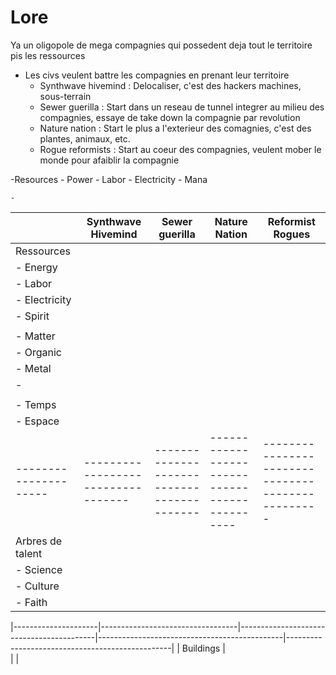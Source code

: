 # Lore

Ya un oligopole de mega compagnies qui possedent deja tout le territoire pis les ressources
  - Les civs veulent battre les compagnies en prenant leur territoire
    - Synthwave hivemind : Delocaliser, c'est des hackers machines, sous-terrain
    - Sewer guerilla : Start dans un reseau de tunnel integrer au milieu des compagnies, essaye de take down la compagnie par revolution
    - Nature nation : Start le plus a l'exterieur des comagnies, c'est des plantes, animaux, etc.
    - Rogue reformists : Start au coeur des compagnies, veulent mober le monde pour afaiblir la compagnie

  -Resources
    - Power
      - Labor
      - Electricity
      - Mana

    -



|                     |     Synthwave Hivemind           |              Sewer guerilla              |                Nature Nation                 |             Reformist Rogues                    |
|---------------------|----------------------------------|------------------------------------------|----------------------------------------------|-------------------------------------------------|
|   Ressources        |
|     - Energy        |             
|       - Labor       |
|	- Electricity |
|	- Spirit      |
|		      |
|     - Matter        |
|       - Organic     |
|	- Metal       |
|	-
|                     |
|     - Temps         |
|     - Espace        |
|---------------------|----------------------------------|------------------------------------------|----------------------------------------------|-------------------------------------------------|
|   Arbres de talent  |
|     - Science       |
|     - Culture       |
|     - Faith         |

|---------------------|----------------------------------|------------------------------------------|----------------------------------------------|-------------------------------------------------|
|   Buildings
|     
|
|